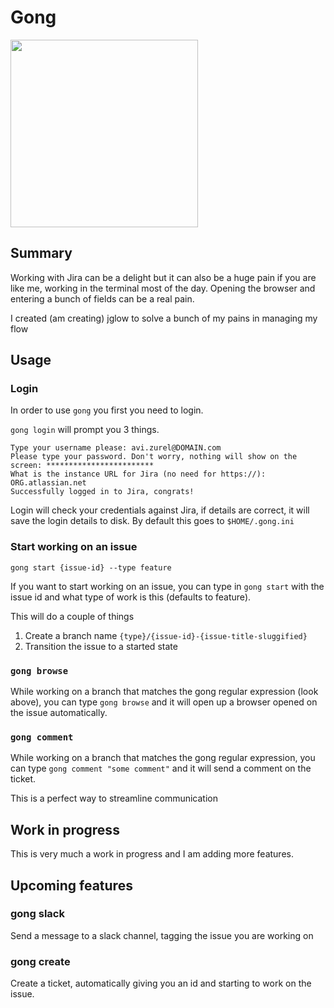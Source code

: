 # Gong

<img src="http://assets.avi.io/logo.svg" width="300" />

## Summary

Working with Jira can be a delight but it can also be a huge pain if you are
like me, working in the terminal most of the day. Opening the browser and
entering a bunch of fields can be a real pain.

I created (am creating) jglow to solve a bunch of my pains in managing my flow

## Usage

### Login

In order to use `gong` you first you need to login.

`gong login` will prompt you 3 things.

```
Type your username please: avi.zurel@DOMAIN.com
Please type your password. Don't worry, nothing will show on the screen: ************************
What is the instance URL for Jira (no need for https://): ORG.atlassian.net
Successfully logged in to Jira, congrats!
```

Login will check your credentials against Jira, if details are correct, it will
save the login details to disk. By default this goes to `$HOME/.gong.ini`

### Start working on an issue

`gong start {issue-id} --type feature`

If you want to start working on an issue, you can type in `gong start` with the
issue id and what type of work is this (defaults to feature).

This will do a couple of things

1. Create a branch name `{type}/{issue-id}-{issue-title-sluggified}`
2. Transition the issue to a started state

### `gong browse`

While working on a branch that matches the gong regular expression (look
above), you can type `gong browse` and it will open up a browser opened on the
issue automatically.

### `gong comment`

While working on a branch that matches the gong regular expression, you can
type `gong comment "some comment"` and it will send a comment on the ticket. 

This is a perfect way to streamline communication

## Work in progress

This is very much a work in progress and I am adding more features.

## Upcoming features

### gong slack

Send a message to a slack channel, tagging the issue you are working on

### gong create

Create a ticket, automatically giving you an id and starting to work on the
issue.
